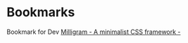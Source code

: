 # Bookmarks
Bookmark for Dev
[Milligram - A minimalist CSS framework  -  ](http://milligram.github.io/index.html)
